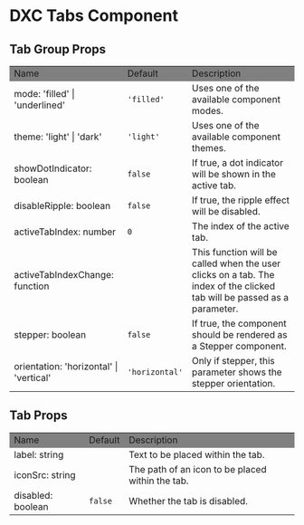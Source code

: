 # DXC Tabs Component

## Tab Group Props

<table>
    <tr style="background-color: grey">
        <td>Name</td>
        <td>Default</td>
        <td>Description</td>
    </tr>
    <tr>
        <td>mode: 'filled' | 'underlined'</td>
        <td><code>'filled'</code></td>
        <td>Uses one of the available component modes.</td>
    </tr>
    <tr>
        <td>theme: 'light' | 'dark'</td>
        <td><code>'light'</code></td>
        <td>Uses one of the available component themes.</td>
    </tr>
    <tr>
        <td>showDotIndicator: boolean</td>
        <td><code>false</code></td>
        <td>If true, a dot indicator will be shown in the active tab.</td>
    </tr>
    <tr>
        <td>disableRipple: boolean</td>
        <td><code>false</code></td>
        <td>If true, the ripple effect will be disabled.</td>
    </tr>
    <tr>
        <td>activeTabIndex: number</td>
        <td><code>0</code></td>
        <td>The index of the active tab.</td>
    </tr>
    <tr>
        <td>activeTabIndexChange: function</td>
        <td></td>
        <td>This function will be called when the user clicks on a tab. The index of the clicked tab will be passed as a parameter.</td>
    </tr>
    <tr>
        <td>stepper: boolean</td>
        <td><code>false</code></td>
        <td>If true, the component should be rendered as a Stepper component.</td>
    </tr>
    <tr>
        <td>orientation: 'horizontal' | 'vertical'</td>
        <td><code>'horizontal'</code></td>
        <td>Only if stepper, this parameter shows the stepper orientation.</td>
    </tr>

</table>

## Tab Props

<table>
    <tr style="background-color: grey">
        <td>Name</td>
        <td>Default</td>
        <td>Description</td>
    </tr>
    <tr>
        <td>label: string</td>
        <td></td>
        <td>Text to be placed within the tab.</td>
    </tr>
    <tr>
        <td>iconSrc: string</td>
        <td></td>
        <td>The path of an icon to be placed within the tab.</td>
    </tr>
    <tr>
        <td>disabled: boolean</td>
        <td><code>false</code></td>
        <td>Whether the tab is disabled.</td>
    </tr>
</table>

